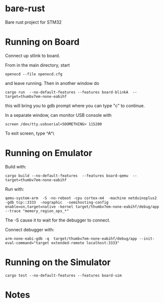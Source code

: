 # bare-rust

Bare rust project for STM32 

# Running on Board

Connect up stlink to board. 

From in the main directory, start
```aiignore
openocd --file openocd.cfg 
```
and leave running. Then in another window do 
```aiignore
cargo run  --no-default-features --features board-blinkA  --target=thumbv7em-none-eabihf 
```
this will bring you to gdb prompt where you can type "c" to continue.

In a separate window, can monitor USB console with
```aiignore
screen /dev/tty.usbserial<SOOMETHING> 115200
```
To exit screen, type ^A^\ 


# Running on Emulator

Build with:
```aiignore
cargo build --no-default-features  --features board-qemu  --target=thumbv7em-none-eabihf 
```

Run with:

```aiignore
qemu-system-arm  -S -no-reboot -cpu cortex-m4  -machine netduinoplus2  -gdb tcp::3333  -nographic  -semihosting-config enable=on,target=native -kernel target/thumbv7em-none-eabihf/debug/app  --trace "memory_region_ops_*" 
```
The -S cause it to wait for the debugger to connect.  

Connect debugger with:

```aiignore
arm-none-eabi-gdb -q  target/thumbv7em-none-eabihf/debug/app --init-eval-command="target extended-remote localhost:3333"
```

# Running on the Simulator

```aiignore
cargo test --no-default-features --features board-sim
```

# Notes
